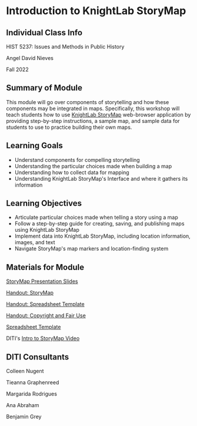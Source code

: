 <h1>Introduction to KnightLab StoryMap</h1>

<h2>Individual Class Info</h2>

HIST 5237: Issues and Methods in Public History

Angel David Nieves

Fall 2022

<h2>Summary of Module</h2>

This module will go over components of storytelling and how these components may be integrated in maps. Specifically, this workshop will teach students how to use [KnightLab StoryMap](http://storymap.knightlab.com/) web-browser application by providing step-by-step instructions, a sample map, and sample data for students to use to practice building their own maps. 

<h2>Learning Goals</h2>

* Understand components for compelling storytelling
* Understanding the particular choices made when building a map
* Understanding how to collect data for mapping
* Understanding KnightLab StoryMap's Interface and where it gathers its information

<h2>Learning Objectives</h2>

* Articulate particular choices made when telling a story using a map
* Follow a step-by-step guide for creating, saving, and publishing maps using KnightLab StoryMap
* Implement data into KnightLab StoryMap, including location information, images, and text
* Navigate StoryMap's map markers and location-finding system

<h2>Materials for Module</h2>

[StoryMap Presentation Slides](https://github.com/NULabNortheastern/digitalassignmentshowcase/blob/master/mapping/fa22-Nieves-HIST5237-Storymap/NievesStoryMapSlides.pdf)  

[Handout: StoryMap](https://github.com/NULabNortheastern/digitalassignmentshowcase/blob/master/mapping/fa22-Nieves-HIST5237-Storymap/StoryMap%20Handout.pdf) 

[Handout: Spreadsheet Template](https://github.com/NULabNortheastern/digitalassignmentshowcase/blob/master/mapping/fa22-Nieves-HIST5237-Storymap/Storymap%20Data%20Spreadsheet%20Handout.pdf) 

[Handout: Copyright and Fair Use](https://github.com/NULabNortheastern/digitalassignmentshowcase/blob/master/mapping/fa22-Nieves-HIST5237-Storymap/Copyright-fair-use-handout.pdf) 

[Spreadsheet Template](https://github.com/NULabNortheastern/digitalassignmentshowcase/blob/master/mapping/fa22-Nieves-HIST5237-Storymap/StoryMap%20Spreadsheet%20Template.xlsx) 

DITI's [Intro to StoryMap Video](https://youtu.be/X33ud7RYZFg)

<h2>DITI Consultants</h2>

Colleen Nugent

Tieanna Graphenreed 

Margarida Rodrigues

Ana Abraham

Benjamin Grey


